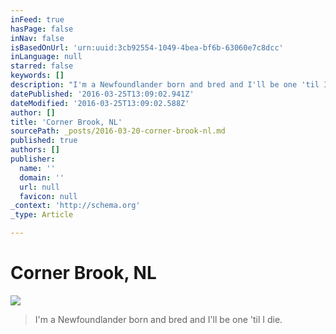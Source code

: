 ```yaml
---
inFeed: true
hasPage: false
inNav: false
isBasedOnUrl: 'urn:uuid:3cb92554-1049-4bea-bf6b-63060e7c8dcc'
inLanguage: null
starred: false
keywords: []
description: "I'm a Newfoundlander born and bred and I'll be one 'til I die.\_- \"The Islander\"\_"
datePublished: '2016-03-25T13:09:02.941Z'
dateModified: '2016-03-25T13:09:02.588Z'
author: []
title: 'Corner Brook, NL'
sourcePath: _posts/2016-03-20-corner-brook-nl.md
published: true
authors: []
publisher:
  name: ''
  domain: ''
  url: null
  favicon: null
_context: 'http://schema.org'
_type: Article

---
```

# Corner Brook, NL
![](https://the-grid-user-content.s3-us-west-2.amazonaws.com/47a16558-593d-4180-8844-b69bb09a695c.png)

> I'm a Newfoundlander born and bred and I'll be one 'til I die.